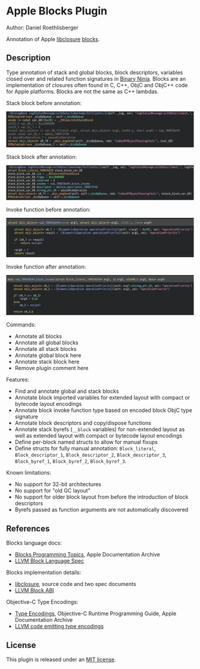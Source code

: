 # Apple Blocks Plugin
Author: Daniel Roethlisberger

Annotation of Apple [libclosure](https://github.com/apple-oss-distributions/libclosure) [blocks](https://clang.llvm.org/docs/BlockLanguageSpec.html).

## Description

Type annotation of stack and global blocks, block descriptors, variables closed
over and related function signatures in [Binary Ninja](https://binary.ninja/).
Blocks are an implementation of closures often found in C, C++, ObjC and ObjC++
code for Apple platforms.  Blocks are not the same as C++ lambdas.

Stack block before annotation:

![Screenshot of stack block before annotation](https://github.com/droe/binja-blocks/blob/0.3.4/.github/img/stack_block_before.png?raw=true)

Stack block after annotation:

![Screenshot of stack block after annotation](https://github.com/droe/binja-blocks/blob/0.3.4/.github/img/stack_block_after.png?raw=true)

Invoke function before annotation:

![Screenshot of invoke function before annotation](https://github.com/droe/binja-blocks/blob/0.3.4/.github/img/invoke_before.png?raw=true)

Invoke function after annotation:

![Screenshot of invoke function after annotation](https://github.com/droe/binja-blocks/blob/0.3.4/.github/img/invoke_after.png?raw=true)

Commands:

-   Annotate all blocks
-   Annotate all global blocks
-   Annotate all stack blocks
-   Annotate global block here
-   Annotate stack block here
-   Remove plugin comment here

Features:

-   Find and annotate global and stack blocks
-   Annotate block imported variables for extended layout with compact or
    bytecode layout encodings
-   Annotate block invoke function type based on encoded block ObjC type
    signature
-   Annotate block descriptors and copy/dispose functions
-   Annotate stack byrefs (`__block` variables) for non-extended layout as
    well as extended layout with compact or bytecode layout encodings
-   Define per-block named structs to allow for manual fixups
-   Define structs for fully manual annotation: `Block_literal`,
    `Block_descriptor_1`, `Block_descriptor_2`, `Block_descriptor_3`,
    `Block_byref_1`, `Block_byref_2`, `Block_byref_3`.

Known limitations:

-   No support for 32-bit architectures
-   No support for "old GC layout"
-   No support for older block layout from before the introduction of block descriptors
-   Byrefs passed as function arguments are not automatically discovered

## References

Blocks language docs:

-   [Blocks Programming Topics](https://developer.apple.com/library/archive/documentation/Cocoa/Conceptual/Blocks/), Apple Documentation Archive
-   [LLVM Block Language Spec](https://clang.llvm.org/docs/BlockLanguageSpec.html)

Blocks implementation details:

-   [libclosure](https://github.com/apple-oss-distributions/libclosure), source code and two spec documents
-   [LLVM Block ABI](https://clang.llvm.org/docs/Block-ABI-Apple.html)

Objective-C Type Encodings:

-   [Type Encodings](https://developer.apple.com/library/archive/documentation/Cocoa/Conceptual/ObjCRuntimeGuide/Articles/ocrtTypeEncodings.html), Objective-C Runtime Programming Guide, Apple Documentation Archive
-   [LLVM code emitting type encodings](https://github.com/llvm-mirror/clang/blob/master/lib/AST/ASTContext.cpp)

## License

This plugin is released under an [MIT license](./license).
